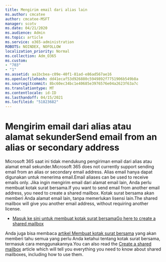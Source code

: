 ```yaml
---
title: Mengirim email dari alias lain
ms.author: cmcatee
author: cmcatee-MSFT
manager: scotv
ms.date: 04/21/2020
ms.audience: Admin
ms.topic: article
ms.service: o365-administration
ROBOTS: NOINDEX, NOFOLLOW
localization_priority: Normal
ms.collection: Adm_O365
ms.custom:
- "703"
- "1"
ms.assetid: aa1bcbea-c09e-40f1-81ad-e86ad567ae16
ms.openlocfilehash: dd41ecaf53d926880c5949892f7751906b549b8a
ms.sourcegitcommit: 8bc60ec34bc1e40685e3976576e04a2623f63a7c
ms.translationtype: MT
ms.contentlocale: id-ID
ms.lasthandoff: 04/15/2021
ms.locfileid: "51823682"
---
```

# <a name="send-email-from-an-alias-or-secondary-address"></a><span data-ttu-id="974a0-102">Mengirim email dari alias atau alamat sekunder</span><span class="sxs-lookup"><span data-stu-id="974a0-102">Send email from an alias or secondary address</span></span>

<span data-ttu-id="974a0-103">Microsoft 365 saat ini tidak mendukung pengiriman email dari alias atau alamat email sekunder.</span><span class="sxs-lookup"><span data-stu-id="974a0-103">Microsoft 365 does not currently support sending email from an alias or secondary email address.</span></span> <span data-ttu-id="974a0-104">Alias email hanya dapat digunakan untuk menerima email.</span><span class="sxs-lookup"><span data-stu-id="974a0-104">Email aliases can be used to receive emails only.</span></span> <span data-ttu-id="974a0-105">Jika ingin mengirim email dari alamat email lain, Anda perlu membuat kotak surat bersama.</span><span class="sxs-lookup"><span data-stu-id="974a0-105">If you want to send email from another email address, you need to create a shared mailbox.</span></span> <span data-ttu-id="974a0-106">Kotak surat bersama akan memberi Anda alamat email lain, tanpa memerlukan lisensi lain.</span><span class="sxs-lookup"><span data-stu-id="974a0-106">The shared mailbox will give you another email address, without requiring another license.</span></span>
  
- [<span data-ttu-id="974a0-107">Masuk ke sini untuk membuat kotak surat bersama</span><span class="sxs-lookup"><span data-stu-id="974a0-107">Go here to create a shared mailbox</span></span>](https://portal.office.com/AdminPortal/Home#/AssistedGuide/addemailoptions)

<span data-ttu-id="974a0-108">Anda juga bisa membaca [artikel Membuat kotak surat bersama](https://docs.microsoft.com/microsoft-365/admin/email/create-a-shared-mailbox) yang akan memberi tahu semua yang perlu Anda ketahui tentang kotak surat bersama, termasuk cara menggunakannya.</span><span class="sxs-lookup"><span data-stu-id="974a0-108">You can also read the [Create a shared mailbox](https://docs.microsoft.com/microsoft-365/admin/email/create-a-shared-mailbox) article which will tell you everything you need to know about shared mailboxes, including how to use them.</span></span>
